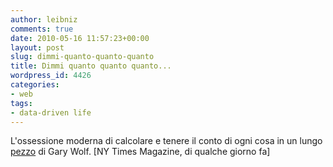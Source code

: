 ```yaml
---
author: leibniz
comments: true
date: 2010-05-16 11:57:23+00:00
layout: post
slug: dimmi-quanto-quanto-quanto
title: Dimmi quanto quanto quanto...
wordpress_id: 4426
categories:
- web
tags:
- data-driven life
---
```


L'ossessione moderna di calcolare e tenere il conto di ogni cosa in un lungo [pezzo](http://www.nytimes.com/2010/05/02/magazine/02self-measurement-t.html) di Gary Wolf. [NY Times Magazine, di qualche giorno fa]
